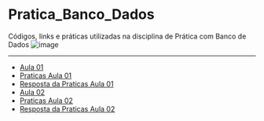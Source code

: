 # Pratica_Banco_Dados
Códigos, links e práticas utilizadas na disciplina de Prática com Banco de Dados
![image](https://user-images.githubusercontent.com/60752818/121784706-cc18c480-cb8b-11eb-8c46-fac7c7660fe8.png)


---
* [Aula 01](https://github.com/marceloamaro/Pratica_BD/tree/main/Aula01)
* [Praticas Aula 01](https://github.com/marceloamaro/Pratica_BD/blob/main/Aula01/Praticas.md)
* [Resposta da Praticas Aula 01](https://github.com/marceloamaro/Pratica_BD/tree/main/Aula01/pratica_aula01)
* [Aula 02](https://github.com/marceloamaro/Pratica_BD/tree/main/Aula02)
* [Praticas Aula 02](https://github.com/marceloamaro/Pratica_BD/blob/main/Aula02/pratica02.md)
* [Resposta da Praticas Aula 02]()
